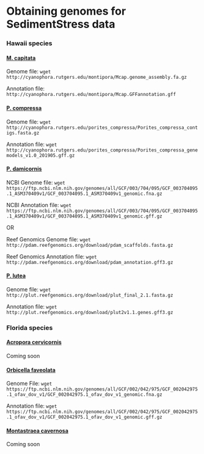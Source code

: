 # Obtaining genomes for SedimentStress data 

### Hawaii species

#### [M. capitata](http://cyanophora.rutgers.edu/montipora/) 

Genome file: ```wget http://cyanophora.rutgers.edu/montipora/Mcap.genome_assembly.fa.gz```

Annotation file: ```http://cyanophora.rutgers.edu/montipora/Mcap.GFFannotation.gff```

#### [P. compressa](http://cyanophora.rutgers.edu/porites_compressa/) 

Genome file: ```wget http://cyanophora.rutgers.edu/porites_compressa/Porites_compressa_contigs.fasta.gz```

Annotation file: ```wget http://cyanophora.rutgers.edu/porites_compressa/Porites_compressa_genemodels_v1.0_201905.gff.gz```


#### [P. damicornis](https://www.ncbi.nlm.nih.gov/genome/22550)

NCBI Genome file: ```wget https://ftp.ncbi.nlm.nih.gov/genomes/all/GCF/003/704/095/GCF_003704095.1_ASM370409v1/GCF_003704095.1_ASM370409v1_genomic.fna.gz```

NCBI Annotation file: ```wget https://ftp.ncbi.nlm.nih.gov/genomes/all/GCF/003/704/095/GCF_003704095.1_ASM370409v1/GCF_003704095.1_ASM370409v1_genomic.gff.gz```

OR

Reef Genomics Genome file: ```wget http://pdam.reefgenomics.org/download/pdam_scaffolds.fasta.gz```

Reef Genomics Annotation file: ```wget http://pdam.reefgenomics.org/download/pdam_annotation.gff3.gz```

#### [P. lutea](http://plut.reefgenomics.org/download/)

Genome file: ```wget http://plut.reefgenomics.org/download/plut_final_2.1.fasta.gz```

Annotation file: ```wget http://plut.reefgenomics.org/download/plut2v1.1.genes.gff3.gz```


### Florida species 

#### [Acropora cervicornis](http://baumslab.org/research/data/)

Coming soon

#### [Orbicella faveolata](https://www.ncbi.nlm.nih.gov/genome/13173)

Genome File: ```wget https://ftp.ncbi.nlm.nih.gov/genomes/all/GCF/002/042/975/GCF_002042975.1_ofav_dov_v1/GCF_002042975.1_ofav_dov_v1_genomic.fna.gz```

Annotation file: ```wget https://ftp.ncbi.nlm.nih.gov/genomes/all/GCF/002/042/975/GCF_002042975.1_ofav_dov_v1/GCF_002042975.1_ofav_dov_v1_genomic.gff.gz```

#### [Montastraea cavernosa](https://www.dropbox.com/s/0inwmljv6ti643o/Mcavernosa_genome.tgz?dl=0&file_subpath=%2FMcav_genome)

Coming soon